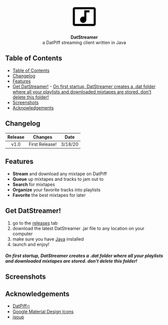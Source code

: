 <p align="center">
    <img src="https://raw.githubusercontent.com/petabite/DatStreamer/master/src/imgs/icon.png" width="80">
</p>
<p align="center">
    <b>DatStreamer</b>
    </br>
    a DatPiff streaming client written in Java
</p>

## Table of Contents
- [Table of Contents](#table-of-contents)
- [Changelog](#changelog)
- [Features](#features)
- [Get DatStreamer!](#get-datstreamer)
      - [On first startup, DatStreamer creates a .dat folder where all your playlists and downloaded mixtapes are stored. don't delete this folder!](#on-first-startup-datstreamer-creates-a-dat-folder-where-all-your-playlists-and-downloaded-mixtapes-are-stored-dont-delete-this-folder)
- [Screenshots](#screenshots)
- [Acknowledgements](#acknowledgements)
  
## Changelog
| Release |    Changes     |  Date   |
| :-----: | :------------: | :-----: |
|  v1.0   | First Release! | 3/18/20 |

## Features
- **Stream** and download any mixtape on DatPiff
- **Queue** up mixtapes and tracks to jam out to
- **Search** for mixtapes
- **Organize** your favorite tracks into playlists
- **Favorite** the best mixtapes for later

## Get DatStreamer!
1. go to the [releases](https://github.com/petabite/DatStreamer/releases) tab
2. download the latest DatStreamer .jar file to any location on your computer
3. make sure you have [Java](https://www.java.com/en/download/) installed
4. launch and enjoy!

##### On first startup, DatStreamer creates a .dat folder where all your playlists and downloaded mixtapes are stored. don't delete this folder!

## Screenshots


## Acknowledgements
- [DatPiff🔥](https://www.datpiff.com/)
- [Google Material Design Icons](https://material.io/resources/icons/?style=baseline)
- [jsoup](https://jsoup.org/)